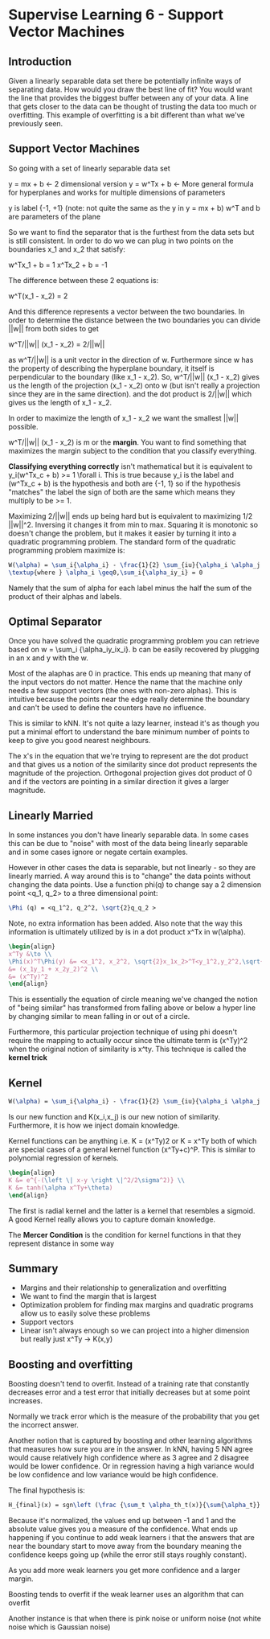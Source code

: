# Supervise Learning 6 - Support Vector Machines

## Introduction

Given a linearly separable data set there be potentially infinite ways of separating data. How would you draw the best line of fit? You would want the line that provides the biggest buffer between any of your data. A line that gets closer to the data can be thought of trusting the data too much or overfitting. This example of overfitting is a bit different than what we've previously seen.

## Support Vector Machines

So going with a set of linearly separable data set
 
y = mx + b <- 2 dimensional version
y = w^Tx + b <- More general formula for hyperplanes and works for multiple dimensions of parameters

y is label {-1, +1} (note: not quite the same as the y in y = mx + b)
w^T and b are parameters of the plane

So we want to find the separator that is the furthest from the data sets but is still consistent. In order to do wo we can plug in two points on the boundaries x_1 and x_2 that satisfy:

w^Tx_1 + b = 1
x^Tx_2 + b = -1

The difference between these 2 equations is:

w^T(x_1 - x_2) = 2

And this difference represents a vector between the two boundaries. In order to determine the distance between the two boundaries you can divide ||w|| from both sides to get

w^T/||w|| (x_1 - x_2) = 2/||w|| 

as w^T/||w|| is a unit vector in the direction of w. Furthermore since w has the property of describing the hyperplane boundary, it itself is perpendicular to the boundary (like x_1 - x_2). So, w^T/||w|| (x_1 - x_2) gives us the length of the projection (x_1 - x_2) onto w (but isn't really a projection since they are in the same direction). and the dot product is 2/||w|| which gives us the length of x_1 - x_2.

In order to maximize the length of x_1 - x_2 we want the smallest ||w|| possible.

w^T/||w|| (x_1 - x_2)  is m or the **margin**. You want to find something that maximizes the margin subject to the condition that you classify everything.

**Classifying everything correctly** isn't mathematical but it is equivalent to y_i(w^Tx_c + b) >= 1 \forall i. This is true because y_i is the label and (w^Tx_c + b) is the hypothesis and both are {-1, 1} so if the hypothesis "matches" the label the sign of both are the same which means they multiply to be >= 1.

Maximizing 2/||w|| ends up being hard but is equivalent to maximizing 1/2 ||w||^2. Inversing it changes it from min to max. Squaring it is monotonic so doesn't change the problem, but it makes it easier by turning it into a quadratic programming problem. The standard form of the quadratic programming problem maximize is:

```tex
W(\alpha) = \sum_i{\alpha_i} - \frac{1}{2} \sum_{iu}{\alpha_i \alpha_j y_iy_jx_i^Tx_j} \newline
\textup{where } \alpha_i \geq0,\sum_i{\alpha_iy_i} = 0
```

Namely that the sum of alpha for each label minus the half the sum of the product of their alphas and labels.

## Optimal Separator

Once you have solved the quadratic programming problem you can retrieve based on w = \sum_i {\alpha_iy_ix_i}. b can be easily recovered by plugging in an x and y with the w.

Most of the alaphas are 0 in practice. This ends up meaning that many of the input vectors do not matter. Hence the name that the machine only needs a few support vectors (the ones with non-zero alphas). This is intuitive because the points near the edge really determine the boundary and can't be used to define the counters have no influence.

This is similar to kNN. It's not quite a lazy learner, instead it's as though you put a minimal effort to understand the bare minimum number of points to keep to give you good nearest neighbours.

The x's in the equation that we're trying to represent are the dot product and that gives us a notion of the similarity since dot product represents the magnitude of the projection. Orthogonal projection gives dot product of 0 and if the vectors are pointing in a similar direction it gives a larger magnitude.

## Linearly Married

In some instances you don't have linearly separable data. In some cases this can be due to "noise" with most of the data being linearly separable and in some cases ignore or negate certain examples.

However in other cases the data is separable, but not linearly - so they are linearly married. A way around this is to "change" the data points without changing the data points. Use a function phi(q) to change say a 2 dimension point <q_1, q_2> to a three dimensional point:

```tex
\Phi (q) = <q_1^2, q_2^2, \sqrt{2}q_q_2 >
```

Note, no extra information has been added. Also note that the way this information is ultimately utilized by is in a dot product x^Tx in w(\alpha).

```tex
\begin{align}
x^Ty &\to \\
\Phi(x)^T\Phi(y) &= <x_1^2, x_2^2, \sqrt{2}x_1x_2>^T<y_1^2,y_2^2,\sqrt{2}y_1y_2> \\
&= (x_1y_1 + x_2y_2)^2 \\
&= (x^Ty)^2
\end{align}
```

This is essentially the equation of circle meaning we've changed the notion of "being similar" has transformed from falling above or below a hyper line by changing similar to mean falling in or out of a circle.

Furthermore, this particular projection technique of using phi doesn't require the mapping to actually occur since the ultimate term is (x^Ty)^2 when the original notion of similarity is x^ty. This technique is called the **kernel trick**

## Kernel

```tex
W(\alpha) = \sum_i{\alpha_i} - \frac{1}{2} \sum_{iu}{\alpha_i \alpha_j y_iy_jx_i^Tx_j}
```

Is our new function and K(x_i,x_j) is our new notion of similarity. Furthermore, it is how we inject domain knowledge.

Kernel functions can be anything i.e. K = (x^Ty)2 or K = x^Ty both of which are special cases of a general kernel function (x^Ty+c)^P. This is similar to polynomial regression of kernels. 

```tex
\begin{align} 
K &= e^{-(\left \| x-y \right \|^2/2\sigma^2)} \\
K &= tanh(\alpha x^Ty+\theta)
\end{align}
```

The first is radial kernel and the latter is a kernel that resembles a sigmoid. A good Kernel really allows you to capture domain knowledge.

The **Mercer Condition** is the condition for kernel functions in that they represent distance in some way

## Summary

- Margins and their relationship to generalization and overfitting
- We want to find the margin that is largest
- Optimization problem for finding max margins and quadratic programs allow us to easily solve these problems
- Support vectors
- Linear isn't always enough so we can project into a higher dimension but really just x^Ty -> K(x,y)


## Boosting and overfitting

Boosting doesn't tend to overfit. Instead of a training rate that constantly decreases error and a test error that initially decreases but at some point increases.

Normally we track error which is the measure of the probability that you get the incorrect answer.

Another notion that is captured by boosting and other learning algorithms that measures how sure you are in the answer. In kNN, having 5 NN agree would cause relatively high confidence where as 3 agree and 2 disagree would be lower confidence. Or in regression having a high variance would be low confidence and low variance would be high confidence.

The final hypothesis is:

```tex
H_{final}(x) = sgn\left (\frac {\sum_t \alpha_th_t(x)}{\sum{\alpha_t}}  \right )
```

Because it's normalized, the values end up between -1 and 1 and the absolute value gives you a measure of the confidence. What ends up happening if you continue to add weak learners i that the answers that are near the boundary start to move away from the boundary meaning the confidence keeps going up (while the error still stays roughly constant).

As you  add more weak learners you get more confidence and a larger margin.

Boosting tends to overfit if the weak learner uses an algorithm that can overfit

Another instance is that when there is pink noise or uniform noise (not white noise which is Gaussian noise)

